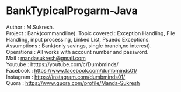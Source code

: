 # BankTypicalProgarm-Java

Author            : M.Sukresh.   
Project           : Bank(commandline). 
Topic covered     : Exception Handling, File Handling, input processing, Linked List, Psuedo Exceptions.          
Assumptions       : Bank(only savings, single branch,no interest).  
Operations        : All works with account number and password.           
Mail              : mandasukresh@gmail.com  
Youtube           : htttps://youtube.com/c/Dumbminds/  
Facebook          : https://www.facebook.com/dumbminds01/  
Instagram         : https://instagram.com/dumbminds01/    
Quora             : https://www.quora.com/profile/Manda-Sukresh   


